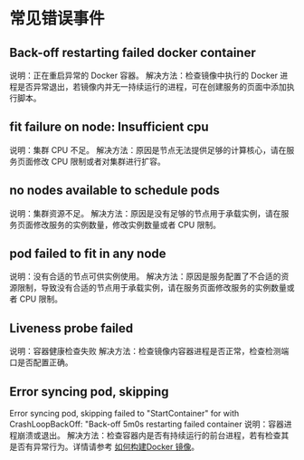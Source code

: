 # 常见错误事件

## Back-off restarting failed docker container

说明：正在重启异常的 Docker 容器。 解决方法：检查镜像中执行的 Docker 进程是否异常退出，若镜像内并无一持续运行的进程，可在创建服务的页面中添加执行脚本。

## fit failure on node: Insufficient cpu

说明：集群 CPU 不足。 解决方法：原因是节点无法提供足够的计算核心，请在服务页面修改 CPU 限制或者对集群进行扩容。

## no nodes available to schedule pods

说明：集群资源不足。 解决方法：原因是没有足够的节点用于承载实例，请在服务页面修改服务的实例数量，修改实例数量或者 CPU 限制。

## pod failed to fit in any node

说明：没有合适的节点可供实例使用。 解决方法：原因是服务配置了不合适的资源限制，导致没有合适的节点用于承载实例，请在服务页面修改服务的实例数量或者 CPU 限制。

## Liveness probe failed

说明：容器健康检查失败 解决方法：检查镜像内容器进程是否正常，检查检测端口是否配置正确。

## Error syncing pod, skipping

Error syncing pod, skipping failed to "StartContainer" for with CrashLoopBackOff: "Back-off 5m0s restarting failed container 说明：容器进程崩溃或退出。 解决方法：检查容器内是否有持续运行的前台进程，若有检查其是否有异常行为。详情请参考 [如何构建Docker 镜像](../../chan-pin-kuai-su-ru-men/ru-men-shi-li/ru-he-gou-jian-docker-jing-xiang.md)。

